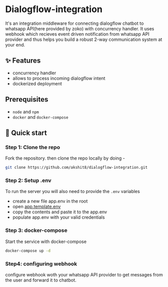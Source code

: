 # Dialogflow-integration

It's an integration middleware for connecting dialogflow chatbot to whatsapp API(here provided by zoko) with concurrency handler. It uses webhook which recieves event driven notification from whatsapp API provider and thus helps you build a robust 2-way communication system at your end.

## ✨ Features

- concurrency handler
- allows to process incoming dialogflow intent
- dockerized deployment

## Prerequisites

- `node` and `npm`
- `docker` and `docker-compose`

## :rocket: Quick start

### Step 1: Clone the repo
Fork the repository. then clone the repo locally by doing -

```sh
git clone https://github.com/akshit8/dialogflow-integration.git
```
### Step 2: Setup .env
To run the server you will also need to provide the `.env` variables

- create a new file app.env in the root
- open [app.template.env](./app.template.env)
- copy the contents and paste it to the app.env
- populate app.env with your valid credentials

### Step 3: docker-compose
Start the service with docker-compose
```sh
docker-compose up -d
```
### Step4: configuring webhook
configure webhook woth your whatsapp API provider to get messages from the user and forward it to chatbot.

